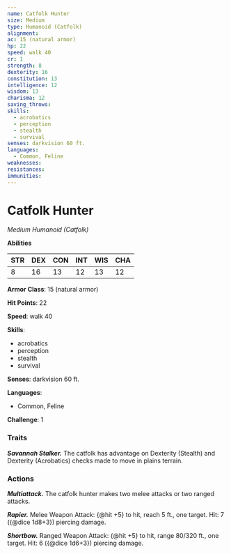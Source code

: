 ```yaml
---
name: Catfolk Hunter
size: Medium
type: Humanoid (Catfolk)
alignment: 
ac: 15 (natural armor)
hp: 22
speed: walk 40
cr: 1
strength: 8
dexterity: 16
constitution: 13
intelligence: 12
wisdom: 13
charisma: 12
saving_throws:
skills:
  - acrobatics
  - perception
  - stealth
  - survival
senses: darkvision 60 ft.
languages:
  - Common, Feline
weaknesses:
resistances:
immunities:
---
```


# Catfolk Hunter

*Medium Humanoid (Catfolk)*

**Abilities**

| STR | DEX | CON | INT | WIS | CHA |
| --- | --- | --- | --- | --- | --- |
| 8 | 16 | 13 | 12 | 13 | 12 |

**Armor Class**: 15 (natural armor)

**Hit Points**: 22

**Speed**: walk 40

**Skills**:
  - acrobatics
  - perception
  - stealth
  - survival

**Senses**: darkvision 60 ft.

**Languages**:
  - Common, Feline

**Challenge**: 1

### Traits
***Savannah Stalker.*** The catfolk has advantage on Dexterity (Stealth) and Dexterity (Acrobatics) checks made to move in plains terrain.

### Actions
***Multiattack.*** The catfolk hunter makes two melee attacks or two ranged attacks.

***Rapier.*** Melee Weapon Attack: {@hit +5} to hit, reach 5 ft., one target. Hit: 7 ({@dice 1d8+3}) piercing damage.

***Shortbow.*** Ranged Weapon Attack: {@hit +5} to hit, range 80/320 ft., one target. Hit: 6 ({@dice 1d6+3}) piercing damage.

